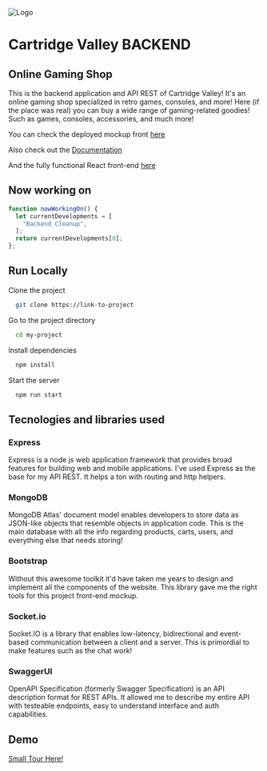 ![Logo](https://i.imgur.com/y61iWez.png) 
# Cartridge Valley BACKEND

## Online Gaming Shop

This is the backend application and API REST of Cartridge Valley! It's an online gaming shop specialized in retro games, consoles, and more! Here (if the place was real) you can buy a wide range of gaming-related goodies! Such as games, consoles, accessories, and much more!

You can check the deployed mockup front [here](https://deploycartridgevalley20-production.up.railway.app/)

Also check out the [Documentation](https://deploycartridgevalley20-production.up.railway.app/api-docs/)

And the fully functional React front-end [here](https://ecommerce-cartridge-valley.netlify.app/)

## Now working on

```javascript
function nowWorkingOn() {
  let currentDevelopments = [
    "Backend Cleanup",
  ];
  return currentDevelopments[0];
};
```

## Run Locally

Clone the project

```bash
  git clone https://link-to-project
```

Go to the project directory

```bash
  cd my-project
```

Install dependencies

```bash
  npm install
```

Start the server

```bash
  npm run start
```


## Tecnologies and libraries used

### Express

Express is a node js web application framework that provides broad features for building web and mobile applications. I've used Express as the base for my API REST. It helps a ton with routing and http helpers.

### MongoDB

MongoDB Atlas' document model enables developers to store data as JSON-like objects that resemble objects in application code. This is the main database with all the info regarding products, carts, users, and everything else that needs storing!

### Bootstrap

Without this awesome toolkit it'd have taken me years to design and implement all the components of the website. This library gave me the right tools for this project front-end mockup.

### Socket.io

Socket.IO is a library that enables low-latency, bidirectional and event-based communication between a client and a server. This is primordial to make features such as the chat work!

### SwaggerUI

OpenAPI Specification (formerly Swagger Specification) is an API description format for REST APIs. It allowed me to describe my entire API with testeable endpoints, easy to understand interface and auth capabilities.

## Demo

[Small Tour Here!](https://i.imgur.com/iiRGnBn.gifv)

